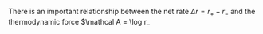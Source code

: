 There is an important relationship between the net rate $\Delta r=r_+ - r_-$ and the thermodynamic force $\mathcal A = \log r_